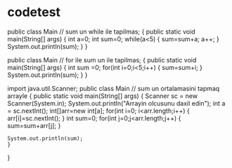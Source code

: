 # codetest
public class Main // sum un while ile tapilmas;
{
	public static void main(String[] args) {
	int a=0;
	int sum=0;
	while(a<5)
	{
	    sum=sum+a;
	    a++;
	}
	System.out.println(sum); 
	}
}


public class Main // for ile sum un ile tapilmas;
{
	public static void main(String[] args) {
	int sum =0;
	for(int i=0;i<5;i++)
	{
	   sum=sum+i;
	}
	System.out.println(sum); 
	}
}


import java.util.Scanner;
public class Main // sum un ortalamasini tapmaq arrayle
{
	public static void main(String[] args) {
    Scanner sc = new Scanner(System.in);
    System.out.println("Arrayin olcusunu daxil edin");
	int a = sc.nextInt();
	int[]arr=new int[a];
	for(int i=0; i<arr.length;i++)
	{
	    arr[i]=sc.nextInt();
	}
	int sum=0;
	for(int j=0;j<arr.length;j++)
	{
	   sum=sum+arr[j];
	}
	
	System.out.println(sum); 
	}
}
